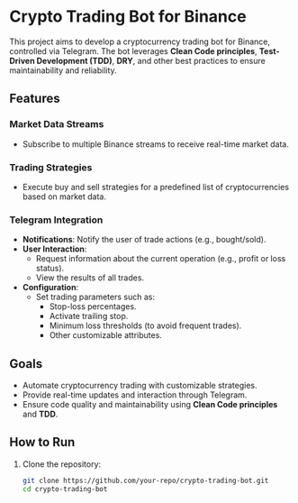 # Crypto Trading Bot for Binance

This project aims to develop a cryptocurrency trading bot for Binance, controlled via Telegram. The bot leverages **Clean Code principles**, **Test-Driven Development (TDD)**, **DRY**, and other best practices to ensure maintainability and reliability.

## Features

### Market Data Streams

- Subscribe to multiple Binance streams to receive real-time market data.

### Trading Strategies

- Execute buy and sell strategies for a predefined list of cryptocurrencies based on market data.

### Telegram Integration

- **Notifications**: Notify the user of trade actions (e.g., bought/sold).
- **User Interaction**:
  - Request information about the current operation (e.g., profit or loss status).
  - View the results of all trades.
- **Configuration**:
  - Set trading parameters such as:
    - Stop-loss percentages.
    - Activate trailing stop.
    - Minimum loss thresholds (to avoid frequent trades).
    - Other customizable attributes.

## Goals

- Automate cryptocurrency trading with customizable strategies.
- Provide real-time updates and interaction through Telegram.
- Ensure code quality and maintainability using **Clean Code principles** and **TDD**.

## How to Run

1. Clone the repository:
   ```bash
   git clone https://github.com/your-repo/crypto-trading-bot.git
   cd crypto-trading-bot
   ```
